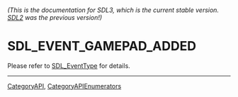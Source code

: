 ###### (This is the documentation for SDL3, which is the current stable version. [SDL2](https://wiki.libsdl.org/SDL2/) was the previous version!)
# SDL_EVENT_GAMEPAD_ADDED

Please refer to [SDL_EventType](SDL_EventType) for details.

----
[CategoryAPI](CategoryAPI), [CategoryAPIEnumerators](CategoryAPIEnumerators)

